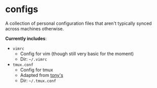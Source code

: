 configs
=================

A collection of personal configuration files that aren't typically synced across machines otherwise.

**Currently includes**:
* `vimrc`
    * Config for vim (though still very basic for the moment)
    * Dir: `~/.vimrc`
* `tmux.conf`
    * Config for tmux
    * Adapted from [tony's](https://github.com/tony/tmux-config)
    * Dir: `~/.tmux.conf`
